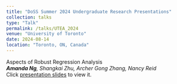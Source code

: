```yaml
---
title: "DoSS Summer 2024 Undergraduate Research Presentations"
collection: talks
type: "Talk"
permalink: /talks/UTEA_2024
venue: "University of Toronto"
date: 2024-08-14
location: "Toronto, ON, Canada"
---
```


Aspects of Robust Regression Analysis
<br>***Amanda Ng**, Shangkai Zhu, Archer Gong Zhang, Nancy Reid*
<br>Click [presentation slides](https://amanda-ng518.github.io/files/UTEA.pdf) to view it.
